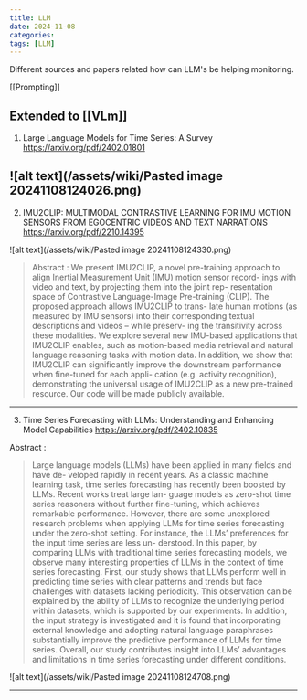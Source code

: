 ```yaml
---
title: LLM
date: 2024-11-08
categories: 
tags: [LLM]
---
```


Different sources and papers related how can LLM's be helping monitoring. 


[[Prompting]]


Extended to [[VLm]]
---
1. Large Language Models for Time Series: A Survey
https://arxiv.org/pdf/2402.01801

![alt text](/assets/wiki/Pasted image 20241108124026.png)
---
2. IMU2CLIP: MULTIMODAL CONTRASTIVE LEARNING FOR IMU MOTION SENSORS FROM EGOCENTRIC VIDEOS AND TEXT NARRATIONS
https://arxiv.org/pdf/2210.14395

![alt text](/assets/wiki/Pasted image 20241108124330.png)

> Abstract : We present IMU2CLIP, a novel pre-training approach to
> align Inertial Measurement Unit (IMU) motion sensor record-
> ings with video and text, by projecting them into the joint rep-
> resentation space of Contrastive Language-Image Pre-training
> (CLIP). The proposed approach allows IMU2CLIP to trans-
> late human motions (as measured by IMU sensors) into their
> corresponding textual descriptions and videos – while preserv-
> ing the transitivity across these modalities.
> We explore several new IMU-based applications that
> IMU2CLIP enables, such as motion-based media retrieval
> and natural language reasoning tasks with motion data. In
> addition, we show that IMU2CLIP can significantly improve
> the downstream performance when fine-tuned for each appli-
> cation (e.g. activity recognition), demonstrating the universal
> usage of IMU2CLIP as a new pre-trained resource. Our code
> will be made publicly available.

---

3. Time Series Forecasting with LLMs: Understanding and Enhancing Model Capabilities
https://arxiv.org/pdf/2402.10835

Abstract : 
> Large language models (LLMs) have been applied in many fields and have de-
> veloped rapidly in recent years. As  a classic machine learning task, time series
> forecasting has recently been boosted by LLMs. Recent works treat large lan-
> guage models as zero-shot time series reasoners without further fine-tuning, which
> achieves remarkable performance. However, there are some unexplored research
> problems when applying LLMs for time series forecasting under the zero-shot
>  setting. For instance, the LLMs’ preferences for the input time series are less un-
> derstood. In this paper, by comparing LLMs with traditional time series forecasting
> models, we observe many interesting properties of LLMs in the context of time
> series forecasting. First, our study shows that LLMs perform well in predicting
> time series with clear patterns and trends but face challenges with datasets lacking
> periodicity. This observation can be explained by the ability of LLMs to recognize
> the underlying period within datasets, which is supported by our experiments. In
> addition, the input strategy is investigated and it is found that incorporating external
> knowledge and adopting natural language paraphrases substantially improve the
> predictive performance of LLMs for time series. Overall, our study contributes
> insight into LLMs’ advantages and limitations in time series forecasting under
> different conditions.

![alt text](/assets/wiki/Pasted image 20241108124708.png)

---


